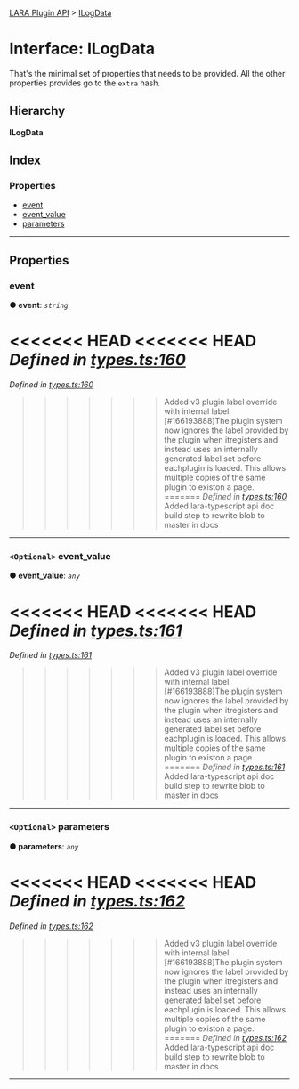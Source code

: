 [LARA Plugin API](../README.md) > [ILogData](../interfaces/ilogdata.md)

# Interface: ILogData

That's the minimal set of properties that needs to be provided. All the other properties provides go to the `extra` hash.

## Hierarchy

**ILogData**

## Index

### Properties

* [event](ilogdata.md#event)
* [event_value](ilogdata.md#event_value)
* [parameters](ilogdata.md#parameters)

---

## Properties

<a id="event"></a>

###  event

**● event**: *`string`*

<<<<<<< HEAD
<<<<<<< HEAD
*Defined in [types.ts:160](https://github.com/concord-consortium/lara/blob/7771e1f1/lara-typescript/src/plugin-api/types.ts#L160)*
=======
*Defined in [types.ts:160](https://github.com/concord-consortium/lara/blob/5ed958f8/lara-typescript/src/plugin-api/types.ts#L160)*
>>>>>>> Added v3 plugin label override with internal label [#166193888]The plugin system now ignores the label provided by the plugin when itregisters and instead uses an internally generated label set before eachplugin is loaded.  This allows multiple copies of the same plugin to existon a page.
=======
*Defined in [types.ts:160](https://github.com/concord-consortium/lara/blob/master/lara-typescript/src/plugin-api/types.ts#L160)*
>>>>>>> Added lara-typescript api doc build step to rewrite blob to master in docs

___
<a id="event_value"></a>

### `<Optional>` event_value

**● event_value**: *`any`*

<<<<<<< HEAD
<<<<<<< HEAD
*Defined in [types.ts:161](https://github.com/concord-consortium/lara/blob/7771e1f1/lara-typescript/src/plugin-api/types.ts#L161)*
=======
*Defined in [types.ts:161](https://github.com/concord-consortium/lara/blob/5ed958f8/lara-typescript/src/plugin-api/types.ts#L161)*
>>>>>>> Added v3 plugin label override with internal label [#166193888]The plugin system now ignores the label provided by the plugin when itregisters and instead uses an internally generated label set before eachplugin is loaded.  This allows multiple copies of the same plugin to existon a page.
=======
*Defined in [types.ts:161](https://github.com/concord-consortium/lara/blob/master/lara-typescript/src/plugin-api/types.ts#L161)*
>>>>>>> Added lara-typescript api doc build step to rewrite blob to master in docs

___
<a id="parameters"></a>

### `<Optional>` parameters

**● parameters**: *`any`*

<<<<<<< HEAD
<<<<<<< HEAD
*Defined in [types.ts:162](https://github.com/concord-consortium/lara/blob/7771e1f1/lara-typescript/src/plugin-api/types.ts#L162)*
=======
*Defined in [types.ts:162](https://github.com/concord-consortium/lara/blob/5ed958f8/lara-typescript/src/plugin-api/types.ts#L162)*
>>>>>>> Added v3 plugin label override with internal label [#166193888]The plugin system now ignores the label provided by the plugin when itregisters and instead uses an internally generated label set before eachplugin is loaded.  This allows multiple copies of the same plugin to existon a page.
=======
*Defined in [types.ts:162](https://github.com/concord-consortium/lara/blob/master/lara-typescript/src/plugin-api/types.ts#L162)*
>>>>>>> Added lara-typescript api doc build step to rewrite blob to master in docs

___

